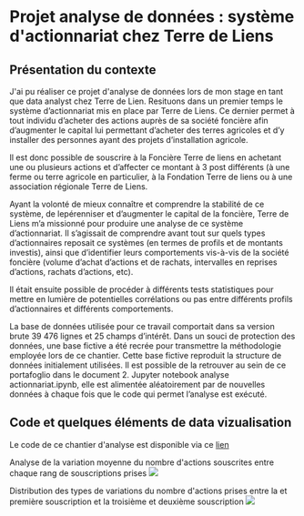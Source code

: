 # Projet  analyse de données : système d'actionnariat chez Terre de Liens
## Présentation du contexte 
J'ai pu réaliser ce projet d'analyse de données lors de mon stage en tant que data analyst chez Terre de Lien. Resituons dans un premier temps le système d’actionnariat mis en place par Terre de Liens. Ce dernier permet à tout individu d’acheter des actions auprès de sa société foncière afin d’augmenter le capital lui permettant d’acheter des terres agricoles et d’y installer des personnes ayant des projets d’installation agricole.

Il est donc possible de souscrire à la Foncière Terre de liens en achetant une ou plusieurs actions et d’affecter ce montant à 3 post différents (à une ferme ou terre agricole en particulier, à la Fondation Terre de liens ou à une association régionale Terre de Liens.

Ayant la volonté de mieux connaître et comprendre la stabilité de ce système, de lepérenniser et d’augmenter le capital de la foncière, Terre de Liens m’a missionné pour produire une analyse de ce système d’actionnariat. Il s’agissait de comprendre avant tout sur quels types d’actionnaires reposait ce systèmes (en termes de profils et de montants investis), ainsi que d’identifier leurs comportements vis-à-vis de la société foncière (volume d’achat d’actions et de rachats, intervalles en reprises d’actions, rachats d’actions, etc).

Il était ensuite possible de procéder à différents tests statistiques pour mettre en lumière de potentielles corrélations ou pas entre différents profils d’actionnaires et différents comportements.

La base de données utilisée pour ce travail comportait dans sa version brute 39 476 lignes et 25 champs d’intérêt. Dans un souci de protection des données, une base fictive a été recrée pour transmettre la méthodologie employée lors de ce chantier. Cette base fictive reproduit la structure de données initialement utilisées. Il est possible de la retrouver au sein de ce portafoglio dans le document 2. Jupyter notebook analyse actionnariat.ipynb, elle est alimentée aléatoirement par de nouvelles données à chaque fois que le code qui permet l’analyse est exécuté.

## Code et quelques éléments de data vizualisation

Le code de ce chantier d'analyse est disponible via ce [lien](https://github.com/Victorouledi/Portfolio-data-analyst-scientist/blob/5a26a1dabbc65a9b7792e66a4ad4848349767290/Jupyter_notebook_analyse_actionnariat.ipynb)

Analyse de la variation moyenne du nombre d'actions souscrites entre chaque rang de souscriptions prises
![](https://github.com/Victorouledi/Portfolio-data-analyst-scientist/blob/main/image/Capture%20d'%C3%A9cran%202023-10-10%20125047.png) 

Distribution des types de variations du nombre d'actions prises entre la  et première souscription et la troisième et deuxième souscription
![](https://github.com/Victorouledi/Portfolio-data-analyst-scientist/blob/main/image/Capture%20d'%C3%A9cran%202023-10-10%20125115.png)


